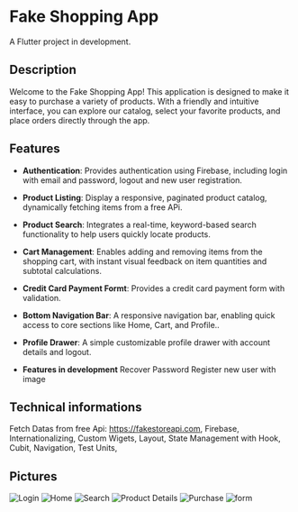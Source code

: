 # Fake Shopping App

A Flutter project in development.

## Description

Welcome to the Fake Shopping App! This application is designed to make it easy to purchase a variety of products. With a friendly and intuitive interface, you can explore our catalog, select your favorite products, and place orders directly through the app.

## Features

- **Authentication**: Provides authentication using Firebase, including login with email and password, logout and new user registration.

- **Product Listing**: Display a responsive, paginated product catalog, dynamically fetching items from a free APi.

- **Product Search**: Integrates a real-time, keyword-based search functionality to help users quickly locate products.

- **Cart Management**: Enables adding and removing items from the shopping cart, with instant visual feedback on item quantities and subtotal calculations.

- **Credit Card Payment Formt**: Provides a credit card payment form with validation.

- **Bottom Navigation Bar**: A responsive navigation bar, enabling quick access to core sections like Home, Cart, and Profile..

- **Profile Drawer**: A simple customizable profile drawer with account details and logout.

- **Features in development**
Recover Password
Register new user with image 

## Technical informations

Fetch Datas from free Api: https://fakestoreapi.com,
Firebase,
Internationalizing,
Custom Wigets,
Layout,
State Management with Hook,
Cubit,
Navigation,
Test Units,

## Pictures

<img src="D:/flutter_projects/Flutter_Products_Demo/lib/src/core/assets/prints/login.png" alt="Login">

<img src="D:/flutter_projects/Flutter_Products_Demo/lib/src/core/assets/prints/home.png.png" alt="Home">

<img src="D:/flutter_projects/Flutter_Products_Demo/lib/src/core/assets/prints/search.png.png" alt="Search">

<img src="D:/flutter_projects/Flutter_Products_Demo/lib/src/core/assets/prints/product_details.png" alt="Product Details">

<img src="D:/flutter_projects/Flutter_Products_Demo/lib/src/core/assets/prints/purchase.png" alt="Purchase">

<img src="D:/flutter_projects/Flutter_Products_Demo/lib/src/core/assets/prints/form.png" alt="form">

